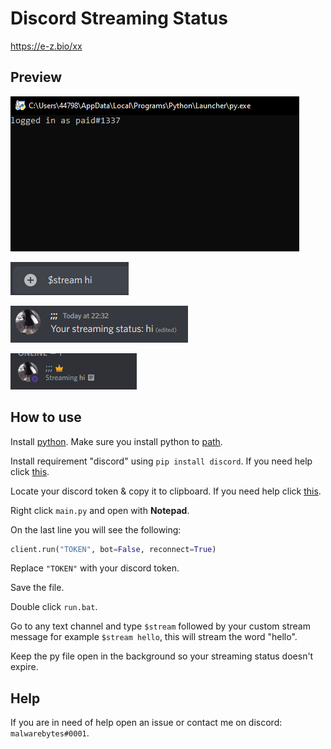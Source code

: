 # Discord Streaming Status
https://e-z.bio/xx

## Preview 
![](https://raw.githubusercontent.com/buxh/Discord-Streaming-Status/main/images/1.png)

![](https://raw.githubusercontent.com/buxh/Discord-Streaming-Status/main/images/2.png)

![](https://raw.githubusercontent.com/buxh/Discord-Streaming-Status/main/images/3.png)

![](https://raw.githubusercontent.com/buxh/Discord-Streaming-Status/main/images/4.png)

## How to use
Install [python](https://www.python.org/ftp/python/3.10.6/python-3.10.6-amd64.exe). Make sure you install python to [path](https://raw.githubusercontent.com/buxh/Discord-Streaming-Status/main/images/0_7nOyowsPsGI19pZT.png).

Install requirement "discord" using `pip install discord`. If you need help click [this](https://phoenixnap.com/kb/install-pip-windows).

Locate your discord token & copy it to clipboard. If you need help click [this](https://www.androidauthority.com/get-discord-token-3149920/).

Right click `main.py` and open with **Notepad**.

On the last line you will see the following:
```python
client.run("TOKEN", bot=False, reconnect=True)
```
Replace `"TOKEN"` with your discord token.

Save the file.

Double click `run.bat`.

Go to any text channel and type `$stream` followed by your custom stream message for example `$stream hello`, this will stream the word "hello".

Keep the py file open in the background so your streaming status doesn't expire.

## Help

If you are in need of help open an issue or contact me on discord: `malwarebytes#0001`.
